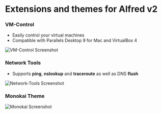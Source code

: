 Extensions and themes for Alfred v2
=========

### VM-Control
- Easily control your virtual machines
- Compatible with Parallels Desktop 9 for Mac and VirtualBox 4

![VM-Control Screenshot](https://raw.github.com/fniephaus/alfred2/master/VM-Control_screenshot.png)


### Network Tools
- Supports **ping**, **nslookup** and **traceroute** as well as DNS **flush**

![Network-Tools Screenshot](https://raw.github.com/fniephaus/alfred2/master/Network-Tools_screenshot.png)


### Monokai Theme
![Monokai Screenshot](https://raw.github.com/fniephaus/alfred2/master/Monokai_screenshot.png)

